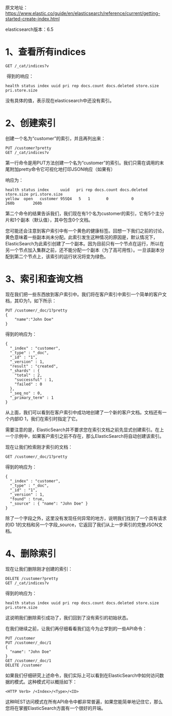 原文地址：https://www.elastic.co/guide/en/elasticsearch/reference/current/getting-started-create-index.html

elasticsearch版本：6.5

# 1、查看所有indices
```
GET /_cat/indices?v
```
 得到的响应：
```
health status index uuid pri rep docs.count docs.deleted store.size pri.store.size
```
没有具体的值，表示现在elasticsearch中还没有索引。

# 2、创建索引

创建一个名为“customer”的索引，并且再列出来：
```
PUT /customer?pretty
GET /_cat/indices?v
```
第一行命令是用PUT方法创建一个名为“customer”的索引。我们只需在调用的末尾附加pretty命令它可视化地打印JSON响应（如果有）

响应为：
```
health status index     uuid   pri rep docs.count docs.deleted store.size pri.store.size
yellow  open   customer 95SQ4   5   1       0          0           260b        260b
```
第二个命令的结果告诉我们，我们现在有1个名为customer的索引，它有5个主分片和1个副本（默认值），其中包含0个文档。

您可能还会注意到客户索引中有一个黄色的健康标签。回想一下我们之前的讨论，黄色意味着一些副本尚未分配。此索引发生这种情况的原因是，默认情况下，ElasticSearch为此索引创建了一个副本。因为目前只有一个节点在运行，所以在另一个节点加入集群之前，还不能分配一个副本（为了高可用性）。一旦该副本分配到第二个节点上，该索引的运行状况将变为绿色。

# 3、索引和查询文档

现在我们把一些东西放到客户索引中。我们将在客户索引中索引一个简单的客户文档，其ID为1，如下所示：
```
PUT /customer/_doc/1?pretty
{
    "name":"John Doe"
}
```
得到的响应为：
```
{
  "_index" : "customer",
  "_type" : "_doc",
  "_id" : "1",
  "_version" : 1,
  "result" : "created",
  "_shards" : {
    "total" : 2,
    "successful" : 1,
    "failed" : 0
  },
  "_seq_no" : 0,
  "_primary_term" : 1
}
```
从上面，我们可以看到在客户索引中成功地创建了一个新的客户文档。文档还有一个内部ID 1，我们在索引时指定了它。

需要注意的是，ElasticSearch并不要求您在索引文档之前先显式创建索引。在上一个示例中，如果客户索引之前不存在，那么ElasticSearch将自动创建该索引。

现在让我们检索刚才索引的文档：
```
GET /customer/_doc/1?pretty
```
得到的响应为：
```
{
  "_index" : "customer",
  "_type" : "_doc",
  "_id" : "1",
  "_version" : 1,
  "found" : true,
  "_source" : { "name": "John Doe" }
}
```
除了一个字段之外，这里没有发现任何异常的地方，说明我们找到了一个具有请求的ID 1的文档和另一个字段_source，它返回了我们从上一步索引的完整JSON文档。

# 4、删除索引

现在让我们删除刚才创建的索引：
```
DELETE /customer?pretty
GET /_cat/indices?v
```
得到的响应为：
```
health status index uuid pri rep docs.count docs.deleted store.size pri.store.size
```
这说明我们删除索引成功了，我们回到了没有索引的初始状态。

在我们继续之前，让我们再仔细看看我们迄今为止学到的一些API命令：
```
PUT /customer
PUT /customer/_doc/1
{
  "name": "John Doe"
}
GET /customer/_doc/1
DELETE /customer
```
如果我们仔细研究上述命令，我们实际上可以看到在ElasticSearch中如何访问数据的模式。这种模式可以概括如下：
```
<HTTP Verb> /<Index>/<Type>/<ID>
```
这种REST访问模式在所有API命令中都非常普遍，如果您能简单地记住它，那么您将在掌握ElasticSearch方面有一个很好的开端。
